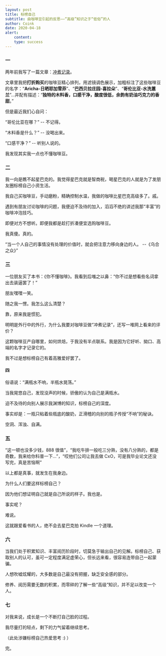 ```yaml
---
layout: post
title: 标榜自己
subtitle: 由咖啡豆引起的反思——“高级”知识之于“低俗”的人
author: Coink
date: 2020-04-18
alert: 
    content: 
    type: success
---
```


### 一

两年前我写了一篇文章：[冲煮记录](https://coink.wang/brewing-records.html)。

文章里我把**打折购买**的咖啡豆精心排列，用滤镜调色展示，加粗标注了这些咖啡豆的名字：“**Aricha-日晒耶加雪菲**”、“**巴西贝拉庄园-喜拉朵**”、“**哥伦比亚-水洗蕙兰**”...并配有描述：“**独特的木料香，口感干净，酸度很低，余韵有奶油巧克力的香甜**。”



但是最近我扪心自问：



“哥伦比亚在哪？”   -- 不记得。

“木料香是什么？”  -- 没喝出来。

“口感干净？”  -- 听别人说的。



我发现其实我一点也不懂咖啡豆。



### 二

我一向是瞧不起星巴克的。我觉得星巴克就是智商税，喝星巴克的人就是为了发朋友圈标榜自己小资生活。

我自己买咖啡豆，手动磨粉，精确控制水温，我做的咖啡比星巴克高级多了。戚。

遇到有朋友讨论咖啡的问题，我便迫不及待的加入，滔滔不绝的讲述我那“丰富”的咖啡冲泡技巧。

即便对方不想听。即便我都是趁打折凑便宜选购咖啡豆。

我真傻。真的。

“当一个人自己的事情没有处理的价值时，就会把注意力移向身边的人。 --《乌合之众》”



### 三

一位朋友买了本书：《你不懂咖啡》。我看到后嗤之以鼻：“你不过是想看些名词拿出去装逼罢了！” 

朋友嘿嘿一笑。

随之我一愣。我怎么这么清楚？

靠，原来我是惯犯。

明明是外行中的外行，为什么我要对咖啡豆做“冲煮记录”，还写一堆网上看来的评价？

这颗咖啡豆产自哪里，如何烘焙，于我没有半点联系。我是因为它好听、拗口、高端的名字才记录它的。

我不过是想标榜自己有着高雅爱好罢了。



#### 四

俗语说：“满瓶水不响，半瓶水晃荡。”

当我晃悠自己，发现没声的时候，骄傲的认为自己是满瓶水。

迫不及待的向别人展示我渊博的知识，标榜自己的深度。

事实却是：一瓶只粘着些瓶底的酸奶，正滑稽的向别的瓶子传授“不响”的秘诀。

空洞、浑浊、自满。



### 五

“这一顿也没多少钱，888 很值”，“我吃牛排一般吃三分熟，没有八分熟的，都是奇数，我来给你科普一下...”，“哎他们公司让我去做 CxO，可是我毕业论文还没写完，真是苦恼啊”

以上都是真事，就发生在我身边。

为什么人们要这样标榜自己？

因为他们想证明自己就是自己所说的样子。我也是。

事实呢？

难说。

这就跟爱看书的人，绝不会去星巴克拍 Kindle 一个道理。



### 六

当我们处于积累知识、丰富阅历阶段时，切莫急于输出自己的见解。标榜自己、获取别人的认可，虽可一定程度满足虚荣心，但长远来看，很容易连带自己一起蒙骗。

人想吹嘘炫耀的，大多数是自己最没有把握，缺乏安全感的部分。

修养、阅历需要无数的积累，而零碎的了解一些“高级”知识，并不足以改变一个人。



### 七

对我来说，成长是一个不断打自己脸的过程。

我尽量打的轻点，剩下的力气留着继续思考。

（此处涉嫌标榜自己热爱思考 :) ）



完。

